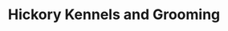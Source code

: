 ---
title: "Hickory Kennels and Grooming"
url: /forest-hill/hickory-kennels-and-grooming/
shop: Tiersalon
---